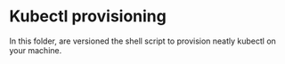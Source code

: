 # Kubectl provisioning

In this folder, are versioned the shell script to provision neatly kubectl on your machine.
